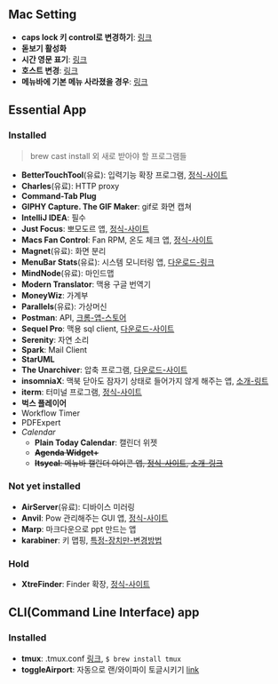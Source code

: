 ## Mac Setting

- **caps lock 키 control로 변경하기**: [링크](http://macnews.tistory.com/2240)
- **돋보기 활성화**
- **시간 영문 표기**: [링크](http://macnews.tistory.com/988)
- **호스트 변경**: [링크](http://exifeedi.tistory.com/240)
- **메뉴바에 기본 메뉴 사라졌을 경우**: [링크](http://iprize.tistory.com/574)

## Essential App

### Installed

> brew cast install 외 새로 받아야 할 프로그램들

- **BetterTouchTool**(유료): 입력기능 확장 프로그램, [정식-사이트](http://www.boastr.net/)
- **Charles**(유료): HTTP proxy
- **Command-Tab Plug**
- **GIPHY Capture. The GIF Maker**: gif로 화면 캡쳐
- **IntelliJ IDEA**: 필수
- **Just Focus**: 뽀모도르 앱, [정식-사이트](http://climstudio.com/justfocus/)
- **Macs Fan Control**: Fan RPM, 온도 체크 앱, [정식-사이트](http://www.crystalidea.com/products?source=fancontrol_mac)
- **Magnet**(유료): 화면 분리
- **MenuBar Stats**(유료): 시스템 모니터링 앱, [다운로드-링크](https://itunes.apple.com/kr/app/id714196447?mt=12)
- **MindNode**(유료): 마인드맵
- **Modern Translator**: 맥용 구글 번역기
- **MoneyWiz**: 가계부
- **Parallels**(유료): 가상머신
- **Postman**: API, [크롬-앱-스토어](https://chrome.google.com/webstore/detail/postman/fhbjgbiflinjbdggehcddcbncdddomop)
- **Sequel Pro**: 맥용 sql client,  [다운로드-사이트](http://www.sequelpro.com/)
- **Serenity**: 자연 소리
- **Spark**: Mail Client
- **StarUML**
- **The Unarchiver**: 압축 프로그램, [다운로드-사이트](http://unarchiver.c3.cx/unarchiver)
- **insomniaX**: 맥북 닫아도 잠자기 상태로 들어가지 않게 해주는 앱, [소개-링트](http://macnews.tistory.com/131)
- **iterm**: 터미널 프로그램, [정식-사이트](https://www.iterm2.com/index.html)
- **벅스 플레이어**
- Workflow Timer
- PDFExpert
- *Calendar*
    - **Plain Today Calendar**: 캘린더 위젯
    - ~~**Agenda Widget+**~~
    - ~~**Itsycal**: 메뉴바 캘린더 아이콘 앱, [정식-사이트](https://www.mowglii.com/itsycal/), [소개-링크](http://macnews.tistory.com/3023)~~

### Not yet installed

- **AirServer**(유료): 디바이스 미러링
- **Anvil**: Pow 관리해주는 GUI 앱, [정식-사이트](http://anvilformac.com/index.html)
- **Marp**: 마크다운으로 ppt 만드는 앱
- **karabiner**: 키 맵핑, [특정-장치만-변경방법](http://algobomyun.tistory.com/348)

### Hold

- **XtreFinder**: Finder 확장, [정식-사이트](http://www.trankynam.com/xtrafinder/)

## CLI(Command Line Interface) app

### Installed

- **tmux**: .tmux.conf [링크](https://github.com/gpakosz/.tmux), `$ brew install tmux`
- **toggleAirport**: 자동으로 랜/와이파이 토글시키기 [link](https://gist.github.com/albertbori/1798d88a93175b9da00b)
